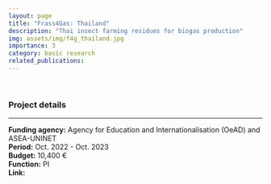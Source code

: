 ```yaml
---
layout: page
title: "Frass4Gas: Thailand"
description: "Thai insect farming residues for biogas production"
img: assets/img/f4g_thailand.jpg
importance: 3
category: basic research
related_publications:
---
```


<br>

### **Project details**

***
**Funding agency:** Agency for Education and Internationalisation (OeAD) and ASEA-UNINET  
**Period:** Oct. 2022 - Oct. 2023  
**Budget:**  10,400 €  
**Function:** PI    
**Link:**
